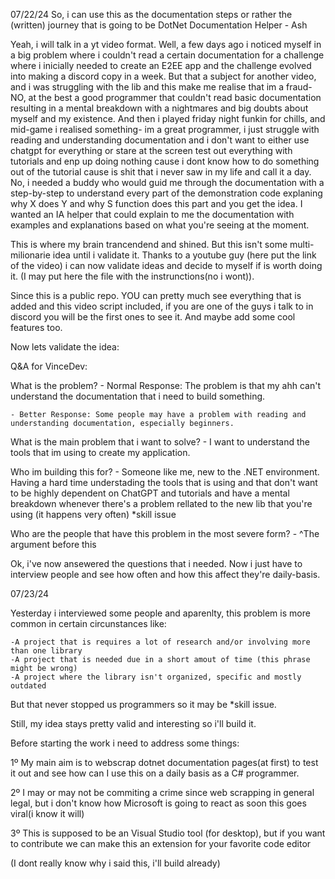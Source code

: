 
07/22/24
So, i can use this as the documentation steps or rather the (written) journey that is going to be
DotNet Documentation Helper - Ash

Yeah, i will talk in a yt video format. Well, a few days ago i noticed myself in a big problem where i couldn't read a certain documentation for a challenge where i inicially needed to create an E2EE app and the challenge evolved into making a discord copy in a week. But that a subject for another video, and i was struggling with the lib and this make me realise that im a fraud-NO, at the best a good programmer that couldn't read basic documentation resulting in a mental breakdown with a nightmares and big doubts about myself and my existence. And then i played friday night funkin for chills, and mid-game i realised something- im a great programmer, i just struggle with reading and understanding documentation and i don't want to either use chatgpt for everything or stare at the screen test out everything with tutorials and enp up doing nothing cause i dont know how to do something out of the tutorial cause is shit that i never saw in my life and call it a day. No, i needed a buddy who would guid me through the documentation with a step-by-step to understand every part of the demonstration code explaning why X does Y and why S function does this part and you get the idea. I wanted an IA helper that could explain to me the documentation with examples and explanations based on what you're seeing at the moment. 

This is where my brain trancendend and shined. But this isn't some multi-milionarie idea until i validate it. Thanks to a youtube guy (here put the link of the video) i can now validate ideas and decide to myself if is worth doing it. (I may put here the file with the instrunctions(no i wont)).

Since this is a public repo. YOU can pretty much see everything that is added and this video script included, if you are one of the guys i talk to in discord you will be the first ones to see it. And maybe add some cool features too.

Now lets validate the idea:

Q&A for VinceDev:

What is the problem?
    - Normal Response: The problem is that my ahh can't understand the documentation that i need to build something.

    - Better Response: Some people may have a problem with reading and understanding documentation, especially beginners.

What is the main problem that i want to solve?
    - I want to understand the tools that im using to create my application. 

Who im building this for?
    - Someone like me, new to the .NET environment. Having a hard time understading the tools that is using and that don't want to be highly dependent on ChatGPT and tutorials and have a mental breakdown whenever there's a problem rellated to the new lib that you're using (it happens very often) *skill issue

Who are the people that have this problem in the most severe form?
    - ^The argument before this

Ok, i've now ansewered the questions that i needed. Now i just have to interview people and see how often and how this affect they're daily-basis. 

07/23/24

Yesterday i interviewed some people and aparenlty, this problem is more common in certain circunstances like:

    -A project that is requires a lot of research and/or involving more than one library
    -A project that is needed due in a short amout of time (this phrase might be wrong)
    -A project where the library isn't organized, specific and mostly outdated

But that never stopped us programmers so it may be *skill issue.

Still, my idea stays pretty valid and interesting so i'll build it.

Before starting the work i need to address some things:

1º My main aim is to webscrap dotnet documentation pages(at first) to test it out and see
how can I use this on a daily basis as a C# programmer.

2º I may or may not be commiting a crime since web scrapping in general legal, but i don't know how Microsoft is going to react as soon this goes viral(i know it will)

3º This is supposed to be an Visual Studio tool (for desktop), but if you want to contribute we can make this an extension for your favorite code editor

(I dont really know why i said this, i'll build already)

